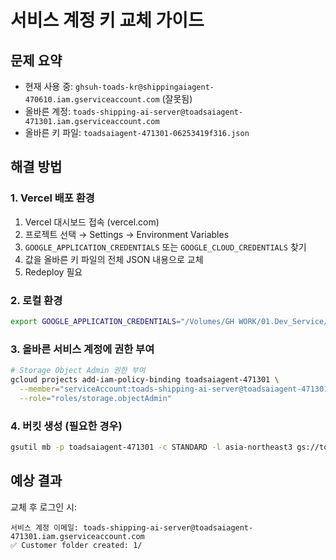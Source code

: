 # 서비스 계정 키 교체 가이드

## 문제 요약
- 현재 사용 중: `ghsuh-toads-kr@shippingaiagent-470610.iam.gserviceaccount.com` (잘못됨)
- 올바른 계정: `toads-shipping-ai-server@toadsaiagent-471301.iam.gserviceaccount.com`
- 올바른 키 파일: `toadsaiagent-471301-06253419f316.json`

## 해결 방법

### 1. Vercel 배포 환경
1. Vercel 대시보드 접속 (vercel.com)
2. 프로젝트 선택 → Settings → Environment Variables
3. `GOOGLE_APPLICATION_CREDENTIALS` 또는 `GOOGLE_CLOUD_CREDENTIALS` 찾기
4. 값을 올바른 키 파일의 전체 JSON 내용으로 교체
5. Redeploy 필요

### 2. 로컬 환경
```bash
export GOOGLE_APPLICATION_CREDENTIALS="/Volumes/GH WORK/01.Dev_Service/50.ToadsAI/toadsaiagent-471301-06253419f316.json"
```

### 3. 올바른 서비스 계정에 권한 부여
```bash
# Storage Object Admin 권한 부여
gcloud projects add-iam-policy-binding toadsaiagent-471301 \
  --member="serviceAccount:toads-shipping-ai-server@toadsaiagent-471301.iam.gserviceaccount.com" \
  --role="roles/storage.objectAdmin"
```

### 4. 버킷 생성 (필요한 경우)
```bash
gsutil mb -p toadsaiagent-471301 -c STANDARD -l asia-northeast3 gs://toads-shipping-ai-docs
```

## 예상 결과
교체 후 로그인 시:
```
서비스 계정 이메일: toads-shipping-ai-server@toadsaiagent-471301.iam.gserviceaccount.com
✅ Customer folder created: 1/
```